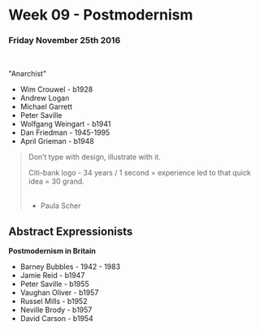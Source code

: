 <h1> Week 09 - Postmodernism </h1>
<h3>Friday November 25th 2016</h3>

<br>

"Anarchist"
<ul>
<li>Wim Crouwel - b1928</li>
<li>Andrew Logan</li>
<li>Michael Garrett</li>
<li>Peter Saville</li>
<li>Wolfgang Weingart - b1941</li>
<li>Dan Friedman - 1945-1995</li>
<li>April Grieman - b1948</li>
</ul>

<blockquote>Don’t type with design, illustrate with it.<br>

Citi-bank logo - 34 years / 1 second = experience led to that quick idea = 30 grand.<br><br>
- Paula Scher</blockquote>



<h2>Abstract Expressionists</h2>

<b>Postmodernism in Britain</b>

<ul>
<li>Barney Bubbles - 1942 - 1983</li>
<li>Jamie Reid - b1947</li>
<li>Peter Saville - b1955</li>
<li>Vaughan Oliver - b1957</li>
<li>Russel Mills - b1952</li>
<li>Neville Brody - b1957</li>
<li>David Carson - b1954</li>
</ul>